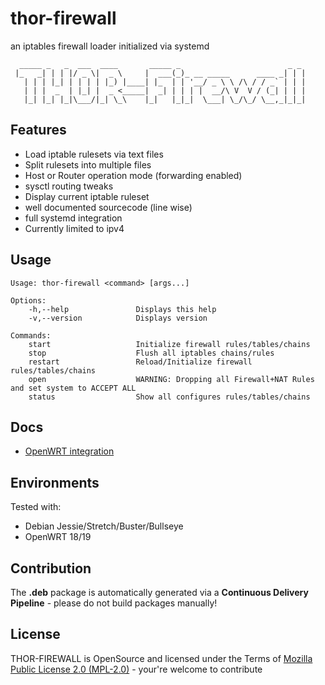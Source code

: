 thor-firewall
========================================

an iptables firewall loader initialized via systemd

```raw
  _____ _   _  ___  ____       _____ _                        _ _
 |_   _| | | |/ _ \|  _ \     |  ___(_)_ __ _____      ____ _| | |
   | | | |_| | | | | |_) |____| |_  | | '__/ _ \ \ /\ / / _` | | |
   | | |  _  | |_| |  _ <_____|  _| | | | |  __/\ V  V / (_| | | |
   |_| |_| |_|\___/|_| \_\    |_|   |_|_|  \___| \_/\_/ \__,_|_|_|
```

## Features ##

* Load iptable rulesets via text files
* Split rulesets into multiple files
* Host or Router operation mode (forwarding enabled)
* sysctl routing tweaks
* Display current iptable ruleset
* well documented sourcecode (line wise)
* full systemd integration
* Currently limited to ipv4

## Usage ##

```
Usage: thor-firewall <command> [args...]

Options:
    -h,--help               Displays this help
    -v,--version            Displays version

Commands:
    start                   Initialize firewall rules/tables/chains
    stop                    Flush all iptables chains/rules
    restart                 Reload/Initialize firewall rules/tables/chains
    open                    WARNING: Dropping all Firewall+NAT Rules and set system to ACCEPT ALL
    status                  Show all configures rules/tables/chains
```



## Docs ##

* [OpenWRT integration](docs/openwrt.md)

## Environments ##

Tested with:

* Debian Jessie/Stretch/Buster/Bullseye
* OpenWRT 18/19

## Contribution ##

The **.deb** package is automatically generated via a **Continuous Delivery Pipeline** - please do not build packages manually!

## License ##
THOR-FIREWALL is OpenSource and licensed under the Terms of [Mozilla Public License 2.0 (MPL-2.0)](http://opensource.org/licenses/MPL-2.0) - your're welcome to contribute